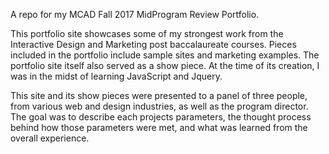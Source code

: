 A repo for my MCAD Fall 2017 MidProgram Review Portfolio.

This portfolio site showcases some of my strongest work from the Interactive Design and Marketing post baccalaureate courses. Pieces included in the portfolio include sample sites and marketing examples. The portfolio site itself also served as a show piece. At the time of its creation, I was in the midst of learning JavaScript and Jquery.

This site and its show pieces were presented to a panel of three people, from various web and design industries, as well as the program director. The goal was to describe each projects parameters, the thought process behind how those parameters were met, and what was learned from the overall experience.
